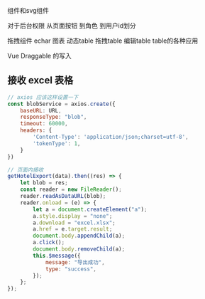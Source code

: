 组件和svg组件

对于后台权限
从页面按钮
到角色
到用户id划分

拖拽组件
echar 图表
动态table 拖拽table 编辑table table的各种应用

Vue Draggable 的写入



## 接收 excel 表格 
```js
// axios 应该这样设置一下
const blobService = axios.create({
    baseURL: URL,
    responseType: "blob",
    timeout: 60000,
    headers: {
        'Content-Type': 'application/json;charset=utf-8',
        'tokenType': 1,
    }
})

// 页面内接收
getHotelExport(data).then((res) => {
    let blob = res;
    const reader = new FileReader();
    reader.readAsDataURL(blob);
    reader.onload = (e) => {
        let a = document.createElement("a");
        a.style.display = "none";
        a.download = "excel.xlsx";
        a.href = e.target.result;
        document.body.appendChild(a);
        a.click();
        document.body.removeChild(a);
        this.$message({
            message: "导出成功",
            type: "success",
        });
    };
});
```
